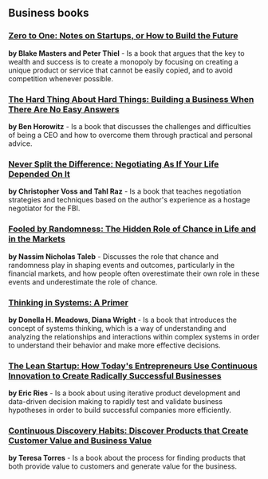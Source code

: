 ## Business books

### [Zero to One: Notes on Startups, or How to Build the Future](/books/zero-to-one.html) 
**by Blake Masters and Peter Thiel** - Is a book that argues that the key to wealth and success is to create a monopoly by focusing on creating a unique product or service that cannot be easily copied, and to avoid competition whenever possible.

### [The Hard Thing About Hard Things: Building a Business When There Are No Easy Answers](/books/the-hard-thing-about-hard-things.html) 
**by Ben Horowitz** - Is a book that discusses the challenges and difficulties of being a CEO and how to overcome them through practical and personal advice.

### [Never Split the Difference: Negotiating As If Your Life Depended On It](/books/never-split-the-difference.html) 
**by Christopher Voss and Tahl Raz** - Is a book that teaches negotiation strategies and techniques based on the author's experience as a hostage negotiator for the FBI.

### [Fooled by Randomness: The Hidden Role of Chance in Life and in the Markets](/books/fooled-by-randomness.html) 
**by Nassim Nicholas Taleb** - Discusses the role that chance and randomness play in shaping events and outcomes, particularly in the financial markets, and how people often overestimate their own role in these events and underestimate the role of chance.

### [Thinking in Systems: A Primer](/books/thinking-in-systems.html) 
**by Donella H. Meadows, Diana Wright** - Is a book that introduces the concept of systems thinking, which is a way of understanding and analyzing the relationships and interactions within complex systems in order to understand their behavior and make more effective decisions.

### [The Lean Startup: How Today's Entrepreneurs Use Continuous Innovation to Create Radically Successful Businesses](/books/the-lean-startup.html) 
**by Eric Ries** - Is a book about using iterative product development and data-driven decision making to rapidly test and validate business hypotheses in order to build successful companies more efficiently.

### [Continuous Discovery Habits: Discover Products that Create Customer Value and Business Value](/books/continuous-discovery-habits.html) 
**by Teresa Torres** - Is a book about the process for finding products that both provide value to customers and generate value for the business.




